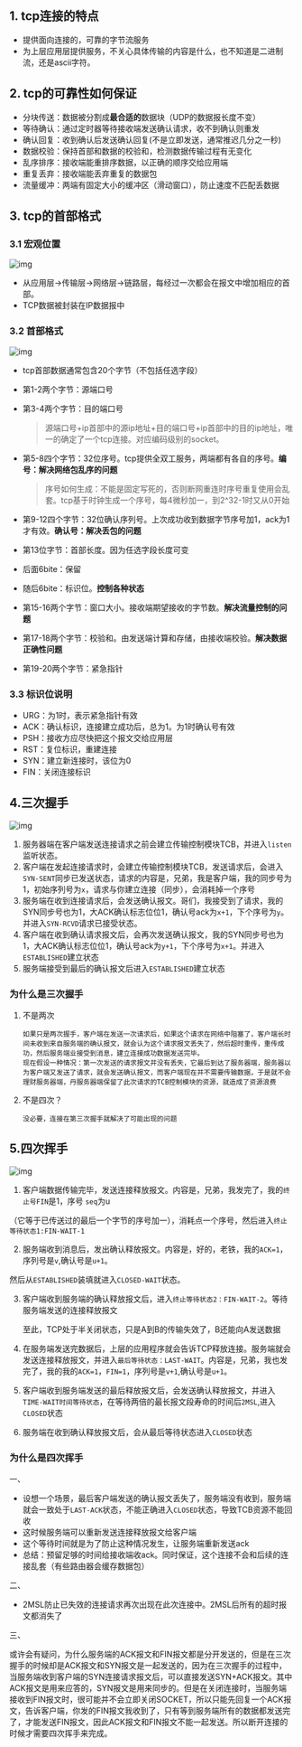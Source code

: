 ## 1. tcp连接的特点

- 提供面向连接的，可靠的字节流服务
- 为上层应用层提供服务，不关心具体传输的内容是什么，也不知道是二进制流，还是ascii字符。

## 2. tcp的可靠性如何保证

- 分块传送：数据被分割成**最合适的**数据块（UDP的数据报长度不变）
- 等待确认：通过定时器等待接收端发送确认请求，收不到确认则重发
- 确认回复：收到确认后发送确认回复(不是立即发送，通常推迟几分之一秒)
- 数据校验：保持首部和数据的校验和，检测数据传输过程有无变化
- 乱序排序：接收端能重排序数据，以正确的顺序交给应用端
- 重复丢弃：接收端能丢弃重复的数据包
- 流量缓冲：两端有固定大小的缓冲区（滑动窗口），防止速度不匹配丢数据

## 3. tcp的首部格式

### 3.1 宏观位置

![img](https://user-gold-cdn.xitu.io/2018/9/24/1660a9b6dee9caf5?imageView2/0/w/1280/h/960/format/webp/ignore-error/1)

- 从应用层->传输层->网络层->链路层，每经过一次都会在报文中增加相应的首部。
- TCP数据被封装在IP数据报中

### 3.2 首部格式

![img](https://user-gold-cdn.xitu.io/2018/9/24/1660aa15acdcc530?imageView2/0/w/1280/h/960/format/webp/ignore-error/1)

- tcp首部数据通常包含20个字节（不包括任选字段）

- 第1-2两个字节：源端口号

- 第3-4两个字节：目的端口号

  > 源端口号+ip首部中的源ip地址+目的端口号+ip首部中的目的ip地址，唯一的确定了一个tcp连接。对应编码级别的socket。

- 第5-8四个字节：32位序号。tcp提供全双工服务，两端都有各自的序号。**编号：解决网络包乱序的问题**

  > 序号如何生成：不能是固定写死的，否则断网重连时序号重复使用会乱套。tcp基于时钟生成一个序号，每4微秒加一，到2^32-1时又从0开始

- 第9-12四个字节：32位确认序列号。上次成功收到数据字节序号加1，ack为1才有效。**确认号：解决丢包的问题**

- 第13位字节：首部长度。因为任选字段长度可变

- 后面6bite：保留

- 随后6bite：标识位。**控制各种状态**

- 第15-16两个字节：窗口大小。接收端期望接收的字节数。**解决流量控制的问题**

- 第17-18两个字节：校验和。由发送端计算和存储，由接收端校验。**解决数据正确性问题**

- 第19-20两个字节：紧急指针

### 3.3 标识位说明

- URG：为1时，表示紧急指针有效
- ACK：确认标识，连接建立成功后，总为1。为1时确认号有效
- PSH：接收方应尽快把这个报文交给应用层
- RST：复位标识，重建连接
- SYN：建立新连接时，该位为0
- FIN：关闭连接标识

## 4.三次握手

![img](https://user-gold-cdn.xitu.io/2018/9/24/1660af5dec5b3e88?imageView2/0/w/1280/h/960/format/webp/ignore-error/1)

1. 服务器端在客户端发送连接请求之前会建立传输控制模块TCB，并进入`listen`监听状态。
2. 客户端在发起连接请求时，会建立传输控制模块TCB，发送请求后，会进入`SYN-SENT`同步已发送状态，请求的内容是，兄弟，我是客户端，我的同步号为1，初始序列号为`x`，请求与你建立连接（同步），会消耗掉一个序号
3. 服务端在收到连接请求后，会发送确认报文。哥们，我接受到了请求，我的SYN同步号也为1，大ACK确认标志位位1，确认号ack为`x+1`，下个序号为`y`。并进入`SYN-RCVD`请求已接受状态。
4. 客户端在收到确认请求报文后，会再次发送确认报文，我的SYN同步号也为1，大ACK确认标志位位1，确认号ack为`y+1`，下个序号为`x+1`。并进入`ESTABLISHED`建立状态
5. 服务端接受到最后的确认报文后进入`ESTABLISHED`建立状态

### 为什么是三次握手

1. 不是两次

   ```
   如果只是两次握手，客户端在发送一次请求后，如果这个请求在网络中阻塞了，客户端长时间未收到来自服务端的确认报文，就会认为这个请求报文丢失了，然后超时重传，重传成功，然后服务端业接受到消息，建立连接成功数据发送完毕。
   现在假设一种情况：第一次发送的请求报文并没有丢失，它最后到达了服务器端，服务器以为客户端又发送了请求，就会发送确认报文，而客户端现在并不需要传输数据，于是就不会理财服务器端，丹服务器端保留了此次请求的TCB控制模块的资源，就造成了资源浪费
   ```

2. 不是四次？

   ```
   没必要，连接在第三次握手就解决了可能出现的问题
   ```

## 5.四次挥手

![img](https://user-gold-cdn.xitu.io/2018/9/24/1660b064e8802dba?imageView2/0/w/1280/h/960/format/webp/ignore-error/1)

1. 客户端数据传输完毕，发送连接释放报文。内容是，兄弟，我发完了，我的`终止号FIN`是1，序号 `seq`为u

（它等于已传送过的最后一个字节的序号加一），消耗点一个序号，然后进入`终止等待状态1:FIN-WAIT-1`

2. 服务端收到消息后，发出确认释放报文。内容是，好的，老铁，我的`ACK=1`，序列号是`v`,确认号是`u+1`。

然后从`ESTABLISHED`装填就进入`CLOSED-WAIT`状态。

3. 客户端收到服务端的确认释放报文后，进入`终止等待状态2：FIN-WAIT-2`。等待服务端发送的连接释放报文

   

   至此，TCP处于半关闭状态，只是A到B的传输失效了，B还能向A发送数据

   

4. 在服务端发送完数据后，上层的应用程序就会告诉TCP释放连接。服务端就会发送连接释放报文，并进入`最后等待状态：LAST-WAIT`。内容是，兄弟，我也发完了，我的我的`ACK=1`，`FIN=1`，序列号是`v+1`,确认号是`u+1`。

5. 客户端收到服务端发送的最后释放报文后，会发送确认释放报文，并进入`TIME-WAIT时间等待状态`，在等待两倍的最长报文段寿命的时间后`2MSL`,进入`CLOSED`状态
6. 服务端在收到确认释放报文后，会从最后等待状态进入`CLOSED`状态

### 为什么是四次挥手

一、

* 设想一个场景，最后客户端发送的确认报文丢失了，服务端没有收到，服务端就会一致处于`LAST-ACK`状态，不能正确进入`CLOSED`状态，导致TCB资源不能回收
* 这时候服务端可以重新发送连接释放报文给客户端
* 这个等待时间就是为了防止这种情况发生，让服务端重新发送ack
* 总结：预留足够的时间给接收端收ack。同时保证，这个连接不会和后续的连接乱套（有些路由器会缓存数据包）

二、

* 2MSL防止已失效的连接请求再次出现在此次连接中。2MSL后所有的超时报文都消失了

三、

或许会有疑问，为什么服务端的ACK报文和FIN报文都是分开发送的，但是在三次握手的时候却是ACK报文和SYN报文是一起发送的，因为在三次握手的过程中，当服务端收到客户端的SYN连接请求报文后，可以直接发送SYN+ACK报文。其中ACK报文是用来应答的，SYN报文是用来同步的。但是在关闭连接时，当服务端接收到FIN报文时，很可能并不会立即关闭SOCKET，所以只能先回复一个ACK报文，告诉客户端，你发的FIN报文我收到了，只有等到服务端所有的数据都发送完了，才能发送FIN报文，因此ACK报文和FIN报文不能一起发送。所以断开连接的时候才需要四次挥手来完成。
